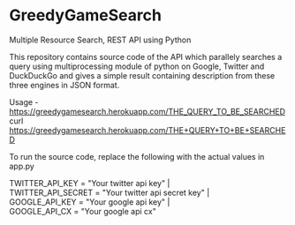 # GreedyGameSearch
Multiple Resource Search, REST API using Python

This repository contains source code of the API which parallely searches a query using multiprocessing module of python on Google, Twitter and DuckDuckGo and gives a simple result containing description from these three engines in JSON format.

Usage - 
https://greedygamesearch.herokuapp.com/THE_QUERY_TO_BE_SEARCHED  
curl https://greedygamesearch.herokuapp.com/THE+QUERY+TO+BE+SEARCHED

To run the source code, replace the following with the actual values in app.py

TWITTER_API_KEY = "Your twitter api key" |   
TWITTER_API_SECRET = "Your twitter api secret key" |  
GOOGLE_API_KEY = "Your google api key" |  
GOOGLE_API_CX = "Your google api cx"


 

